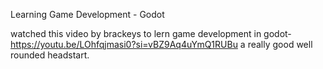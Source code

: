 Learning Game Development - Godot

watched this video by brackeys to lern game development in godot- https://youtu.be/LOhfqjmasi0?si=vBZ9Aq4uYmQ1RUBu
a really good well rounded headstart.

